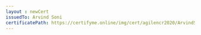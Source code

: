 ```yaml
--- 
layout : newCert 
issuedTo: Arvind Soni 
certificatePath: https://certifyme.online/img/cert/agilencr2020/ArvindSoni_63ba1.png
--- 
```

